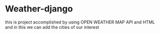 # Weather-django
this is  project accomplished by using OPEN WEATHER MAP  API  and  HTML  and in this we can add the cities of our interest

